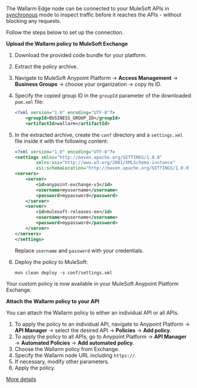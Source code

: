 # MuleSoft for wizard

The Wallarm Edge node can be connected to your MuleSoft APIs in [synchronous](../inline/overview.md) mode to inspect traffic before it reaches the APIs - without blocking any requests.

Follow the steps below to set up the connection.

**Upload the Wallarm policy to MuleSoft Exchange**

1. Download the provided code bundle for your platform.
1. Extract the policy archive.
1. Navigate to MuleSoft Anypoint Platform → **Access Management** → **Business Groups** → choose your organization → copy its ID.
1. Specify the copied group ID in the `groupId` parameter of the downloaded `pom.xml` file:

    ```xml hl_lines="2"
    <?xml version="1.0" encoding="UTF-8"?>
        <groupId>BUSINESS_GROUP_ID</groupId>
        <artifactId>wallarm</artifactId>
    ```
1. In the extracted archive, create the `conf` directory and a `settings.xml` file inside it with the following content:

    ```xml
    <?xml version="1.0" encoding="UTF-8"?>
    <settings xmlns="http://maven.apache.org/SETTINGS/1.0.0"
            xmlns:xsi="http://www.w3.org/2001/XMLSchema-instance"
            xsi:schemaLocation="http://maven.apache.org/SETTINGS/1.0.0 http://maven.apache.org/xsd/settings-1.0.0.xsd">
    <servers>
        <server>
            <id>anypoint-exchange-v3</id>
            <username>myusername</username>
            <password>mypassword</password>
        </server>
        <server>
            <id>mulesoft-releases-ee</id>
            <username>myusername</username>
            <password>mypassword</password>
        </server>
    </servers>
    </settings>
    ```

    Replace `username` and `password` with your credentials.
1. Deploy the policy to MuleSoft:

    ```
    mvn clean deploy -s conf/settings.xml
    ```

Your custom policy is now available in your MuleSoft Anypoint Platform Exchange.

**Attach the Wallarm policy to your API**

You can attach the Wallarm policy to either an individual API or all APIs.

1. To apply the policy to an individual API, navigate to Anypoint Platform → **API Manager** → select the desired API → **Policies** → **Add policy**.
1. To apply the policy to all APIs, go to Anypoint Platform → **API Manager** → **Automated Policies** → **Add automated policy**.
1. Choose the Wallarm policy from Exchange.
1. Specify the Wallarm node URL including `https://`.
1. If necessary, modify other parameters.
1. Apply the policy.

[More details](mulesoft.md)

<style>
  h1#mulesoft-for-wizard {
    display: none;
  }

  .md-footer {
    display: none;
  }

  .md-header {
    display: none;
  }

  .md-content__button {
    display: none;
  }

  .md-main {
    background-color: unset;
  }

  .md-grid {
    margin: unset;
  }

  button.md-top.md-icon {
    display: none;
  }

  .md-consent {
    display: none;
  }
</style>